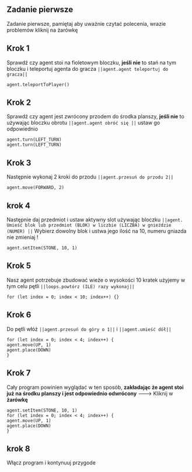 ## Zadanie pierwsze 
Zadanie pierwsze, pamiętaj aby uważnie czytać polecenia, wrazie problemów kliknij na żarówkę
## Krok 1
Sprawdź czy agent stoi na fioletowym bloczku, **jeśli nie** to stań na tym bloczku i teleportuj 
agenta do gracza ``||agent.agent teleportuj do gracza||``
```blocks
agent.teleportToPlayer()
```
## Krok 2
Sprawdź czy agent jest zwrócony przodem do środka planszy, **jeśli nie** to używając
bloczku obrotu ``||agent.agent obróć się ||`` ustaw go odpowiednio
```blocks
agent.turn(LEFT_TURN)
agent.turn(LEFT_TURN)
```
## Krok 3
Następnie wykonaj 2 kroki do przodu ``||agent.przesuń do przodu 2||``
```blocks
agent.move(FORWARD, 2)
```

## krok 4
Następnie daj przedmiot i ustaw aktywny slot używając bloczku 
``||agent. Umieść blok lub przedmiot (BLOK) w liczbie (LICZBA) w gnieździe (NUMER) ||``
Wybierz dowolny blok i ustwa jego ilość na 10, numeru gniazda nie zmieniaj !
```blocks
agent.setItem(STONE, 10, 1)
```
## Krok 5
Nasz agent potrzebuje zbudować wieże o wysokości 10 kratek użyjemy w tym celu 
pętli ``||loops.powtórz (ILE) razy wykonaj||``
```blocks
for (let index = 0; index < 10; index++) {}
```
## Krok 6
Do pętli włóż ``||agent.przesuń do góry o 1||`` i ``||agent.umieść dół||``

```blocks
for (let index = 0; index < 4; index++) {
agent.move(UP, 1)
agent.place(DOWN)
}
```
## Krok 7
Cały program powinien wyglądać w ten sposób, **zakładając że agent stoi już na środku
planszy i jest odpowiednio odwrócony** ---> Kliknij w **żarówkę**
```blocks
agent.setItem(STONE, 10, 1)
for (let index = 0; index < 4; index++) {
agent.move(UP, 1)
agent.place(DOWN)
}
```
## krok 8
Włącz program i kontynuuj przygode

